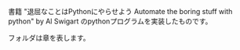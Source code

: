 書籍 "退屈なことはPythonにやらせよう Automate the boring stuff with python" by Al Swigart のpythonプログラムを実装したものです。

フォルダは章を表します。